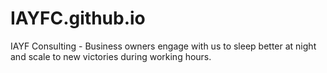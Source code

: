 # IAYFC.github.io
 IAYF Consulting - Business owners engage with us to sleep better at night and scale to new victories during working hours.
